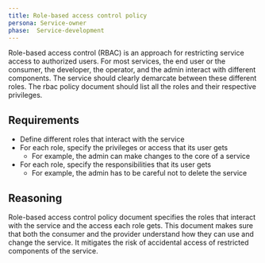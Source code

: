 ```yaml
---
title: Role-based access control policy
persona: Service-owner
phase:  Service-development
---
```


Role-based access control (RBAC) is an approach for restricting service access to authorized users. For most services, the end user or the consumer, the developer, the operator, and the admin interact with different components. The service should clearly demarcate between these different roles. The rbac policy document should list all the roles and their respective privileges.

## Requirements
- Define different roles that interact with the service
- For each role, specify the privileges or access that its user gets
  - For example, the admin can make changes to the core of a service
- For each role, specify the responsibilities that its user gets
  - For example, the admin has to be careful not to delete the service

## Reasoning

Role-based access control policy document specifies the roles that interact with the service and the access each role gets. This document makes sure that both the consumer and the provider understand how they can use and change the service. It mitigates the risk of accidental access of restricted components of the service.
